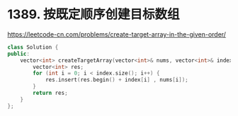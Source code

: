 # 1389. 按既定顺序创建目标数组

https://leetcode-cn.com/problems/create-target-array-in-the-given-order/

```cpp
class Solution {
public:
    vector<int> createTargetArray(vector<int>& nums, vector<int>& index) {
        vector<int> res;
        for (int i = 0; i < index.size(); i++) {
            res.insert(res.begin() + index[i] , nums[i]);
        }
        return res;
    }
};
```